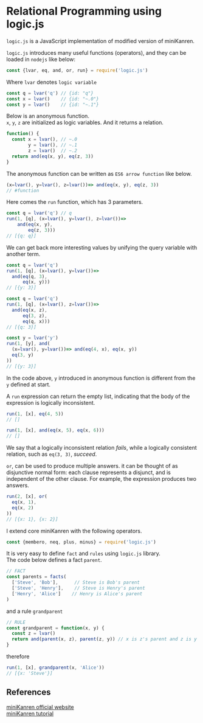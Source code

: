# Relational Programming using logic.js
`logic.js` is a JavaScript implementation of modified version of miniKanren.

`logic.js` introduces many useful functions (operators), and they can be loaded in `nodejs` like below:
```javascript
const {lvar, eq, and, or, run} = require('logic.js')
```

Where `lvar` denotes `logic variable`  
```javascript
const q = lvar('q') // {id: "q"}
const x = lvar()    // {id: "~.0"}
const y = lvar()    // {id: "~.1"}
```

Below is an anonymous function.  
`x`, `y`, `z` are initialized as logic variables. And it returns a relation.  
```javascript
function() {
  const x = lvar(), // ~.0
        y = lvar(), // ~.1
        z = lvar()  // ~.2
  return and(eq(x, y), eq(z, 3))
}
```

The anonymous function can be written as `ES6 arrow function` like below.
```javascript
(x=lvar(), y=lvar(), z=lvar())=> and(eq(x, y), eq(z, 3))
// #function
```

Here comes the `run` function, which has 3 parameters.    
```javascript
const q = lvar('q') // q
run(1, [q], (x=lvar(), y=lvar(), z=lvar())=>
    and(eq(x, y),
        eq(z, 3)))
// [{q: q}]
```

We can get back more interesting values by unifying the query variable with another term.
```javascript
const q = lvar('q')
run(1, [q], (x=lvar(), y=lvar())=>
  and(eq(q, 3),
      eq(x, y)))
// [{y: 3}]
```

```javascript
const q = lvar('q')
run(1, [q], (x=lvar(), z=lvar())=>
  and(eq(x, z),
      eq(3, z),
      eq(q, x)))
// [{q: 3}]
```

```javascript
const y = lvar('y')
run(1, [y], and(
  (x=lvar(), y=lvar())=> and(eq(4, x), eq(x, y))
  eq(3, y)
))
// [{y: 3}]
```
In the code above, `y` introduced in anonymous function is different from the `y` defined at start.  

A `run` expression can return the empty list, indicating that the body of the expression is logically inconsistent.
```javascript
run(1, [x], eq(4, 5))
// []
```

```javascript
run(1, [x], and(eq(x, 5), eq(x, 6)))
// []
```

We say that a logically inconsistent relation *fails*, while a logically consistent relation, such as `eq(3, 3)`, *succeed*.  

`or`, can be used to produce multiple answers. it can be thought of as disjunctive normal form: each clause represents a disjunct, and is independent of the other clause. For example, the expression produces two answers.  
```javascript
run(2, [x], or(
  eq(x, 1),
  eq(x, 2)
))
// [{x: 1}, {x: 2}]
```   

I extend core miniKanren with the following operators.  
```javascript
const {membero, neq, plus, minus} = require('logic.js')
```

It is very easy to define `fact` and `rules` using `logic.js` library.  
The code below defines a fact `parent`.

```javascript
// FACT
const parents = facts(
  ['Steve', 'Bob'],      // Steve is Bob's parent
  ['Steve', 'Henry'],    // Steve is Henry's parent
  ['Henry', 'Alice']    // Henry is Alice's parent
)
```

and a rule `grandparent`
```javascript
// RULE
const grandparent = function(x, y) {
  const z = lvar()
  return and(parent(x, z), parent(z, y)) // x is z's parent and z is y's parent => x is y's parent
}
```

therefore   
```javascript
run(1, [x], grandparent(x, 'Alice'))
// [{x: 'Steve'}]
```


## References
[miniKanren official website](http://minikanren.org/)  
[miniKanren tutorial](http://io.livecode.ch/learn/webyrd/webmk)